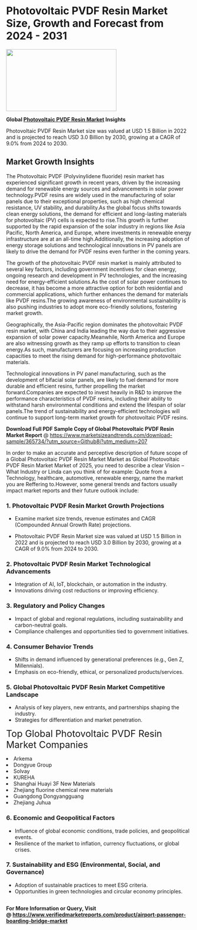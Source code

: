 <H1>Photovoltaic PVDF Resin Market Size, Growth and Forecast from 2024 - 2031</H1><img class="aligncenter size-medium wp-image-584254" src="https://thirdeyenews.in/wp-content/uploads/2024/09/Global-Market-Research-300x168.jpeg" alt="" width="300" height="168" /><p><strong>Global&nbsp;<a href="https://www.marketsizeandtrends.com/download-sample/365734/?utm_source=Github8j?utm_medium=207">Photovoltaic PVDF Resin Market</a> Insights</strong></p><p>Photovoltaic PVDF Resin Market size was valued at USD 1.5 Billion in 2022 and is projected to reach USD 3.0 Billion by 2030, growing at a CAGR of 9.0% from 2024 to 2030.</p><p><h2>Market Growth Insights</h2> The Photovoltaic PVDF (Polyvinylidene fluoride) resin market has experienced significant growth in recent years, driven by the increasing demand for renewable energy sources and advancements in solar power technology.PVDF resins are widely used in the manufacturing of solar panels due to their exceptional properties, such as high chemical resistance, UV stability, and durability.As the global focus shifts towards clean energy solutions, the demand for efficient and long-lasting materials for photovoltaic (PV) cells is expected to rise.This growth is further supported by the rapid expansion of the solar industry in regions like Asia Pacific, North America, and Europe, where investments in renewable energy infrastructure are at an all-time high.Additionally, the increasing adoption of energy storage solutions and technological innovations in PV panels are likely to drive the demand for PVDF resins even further in the coming years. <p>The growth of the photovoltaic PVDF resin market is mainly attributed to several key factors, including government incentives for clean energy, ongoing research and development in PV technologies, and the increasing need for energy-efficient solutions.As the cost of solar power continues to decrease, it has become a more attractive option for both residential and commercial applications, which further enhances the demand for materials like PVDF resins.The growing awareness of environmental sustainability is also pushing industries to adopt more eco-friendly solutions, fostering market growth.</p> <p>Geographically, the Asia-Pacific region dominates the photovoltaic PVDF resin market, with China and India leading the way due to their aggressive expansion of solar power capacity.Meanwhile, North America and Europe are also witnessing growth as they ramp up efforts to transition to clean energy.As such, manufacturers are focusing on increasing production capacities to meet the rising demand for high-performance photovoltaic materials.</p> <p>Technological innovations in PV panel manufacturing, such as the development of bifacial solar panels, are likely to fuel demand for more durable and efficient resins, further propelling the market forward.Companies are expected to invest heavily in R&D to improve the performance characteristics of PVDF resins, including their ability to withstand harsh environmental conditions and extend the lifespan of solar panels.The trend of sustainability and energy-efficient technologies will continue to support long-term market growth for photovoltaic PVDF resins.</p> </p><p><span class=""><strong>Download Full PDF Sample Copy of Global Photovoltaic PVDF Resin Market Report</strong> @ <a href="https://www.marketsizeandtrends.com/download-sample/365734/?utm_source=Github8j?utm_medium=207" target="_blank">https://www.marketsizeandtrends.com/download-sample/365734/?utm_source=Github8j?utm_medium=207</a></span></p><p>In order to make an accurate and perceptive description of future scope of a Global&nbsp;Photovoltaic PVDF Resin Market Market as Global&nbsp;Photovoltaic PVDF Resin Market Market of 2025, you need to describe a clear Vision &ndash; What Industry or Linda can you think of for example: Quote from a Technology, healthcare, automotive, renewable energy, name the market you are Reffering to.However, some general trends and factors usually impact market reports and their future outlook include:</p><h3>1.&nbsp;<strong>Photovoltaic PVDF Resin Market Growth Projections</strong></h3><ul><li>Examine market size trends, revenue estimates and CAGR (Compounded Annual Growth Rate) projections.</li><li><p>Photovoltaic PVDF Resin Market size was valued at USD 1.5 Billion in 2022 and is projected to reach USD 3.0 Billion by 2030, growing at a CAGR of 9.0% from 2024 to 2030.</p></li></ul><h3>2.&nbsp;<strong>Photovoltaic PVDF Resin Market Technological Advancements</strong></h3><ul><li>Integration of AI, IoT, blockchain, or automation in the industry.</li><li>Innovations driving cost reductions or improving efficiency.</li></ul><h3>3.&nbsp;<strong>Regulatory and Policy Changes</strong></h3><ul><li>Impact of global and regional regulations, including sustainability and carbon-neutral goals.</li><li>Compliance challenges and opportunities tied to government initiatives.</li></ul><h3>4.&nbsp;<strong>Consumer Behavior Trends</strong></h3><ul><li>Shifts in demand influenced by generational preferences (e.g., Gen Z, Millennials).</li><li>Emphasis on eco-friendly, ethical, or personalized products/services.</li></ul><h3>5.&nbsp;<strong>Global Photovoltaic PVDF Resin Market Competitive Landscape</strong></h3><ul><li>Analysis of key players, new entrants, and partnerships shaping the industry.</li><li>Strategies for differentiation and market penetration.</li></ul><p data-pm-slice="1 1 []"><span style="color: inherit; font-family: inherit; font-size: 25px;">Top Global Photovoltaic PVDF Resin Market Companies</span></p><div class="" data-test-id=""><p><li>Arkema</li><li> Dongyue Group</li><li> Solvay</li><li> KUREHA</li><li> Shanghai Huayi 3F New Materials</li><li> Zhejiang fluorine chemical new materials</li><li> Guangdong Dongyangguang</li><li> Zhejiang Juhua</li></p></div><h3>6.&nbsp;<strong>Economic and Geopolitical Factors</strong></h3><ul><li>Influence of global economic conditions, trade policies, and geopolitical events.</li><li>Resilience of the market to inflation, currency fluctuations, or global crises.</li></ul><h3>7.&nbsp;<strong>Sustainability and ESG (Environmental, Social, and Governance)</strong></h3><ul><li>Adoption of sustainable practices to meet ESG criteria.</li><li>Opportunities in green technologies and circular economy principles.</li></ul><h2><strong style="font-size: 14px;">For More Information or Query, Visit @&nbsp;</strong><a style="background-color: #ffffff; font-size: 14px;" href="https://www.marketsizeandtrends.com/report/photovoltaic-pvdf-resin-market/" target="_blank">https://www.verifiedmarketreports.com/product/airport-passenger-boarding-bridge-market</a></h2>